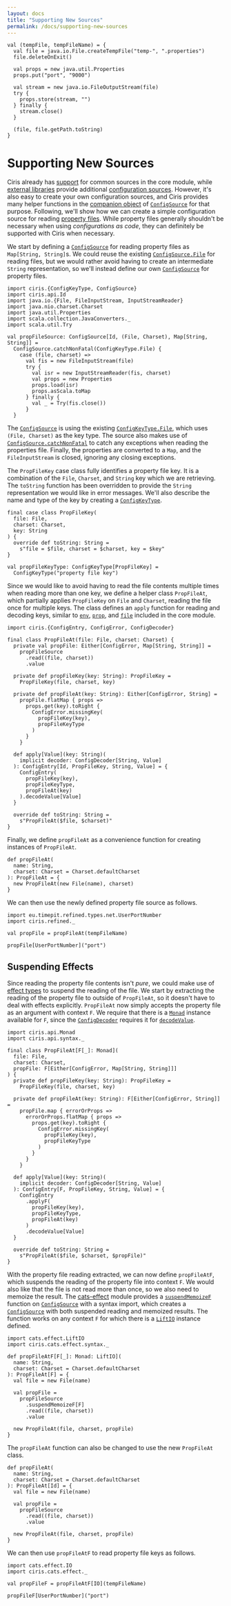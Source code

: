 ```yaml
---
layout: docs
title: "Supporting New Sources"
permalink: /docs/supporting-new-sources
---
```


```tut:invisible
val (tempFile, tempFileName) = {
  val file = java.io.File.createTempFile("temp-", ".properties")
  file.deleteOnExit()

  val props = new java.util.Properties
  props.put("port", "9000")

  val stream = new java.io.FileOutputStream(file)
  try {
    props.store(stream, "")
  } finally {
    stream.close()
  }

  (file, file.getPath.toString)
}
```

# Supporting New Sources
Ciris already has [support](/docs/supported-sources) for common sources in the core module, while [external libraries](/#external-libraries) provide additional [configuration sources](/docs/sources). However, it's also easy to create your own configuration sources, and Ciris provides many helper functions in the [companion object][ConfigSourceCompanion] of [`ConfigSource`][ConfigSource] for that purpose. Following, we'll show how we can create a simple configuration source for reading [property files](https://en.wikipedia.org/wiki/.properties). While property files generally shouldn't be necessary when using _configurations as code_, they can definitely be supported with Ciris when necessary.

We start by defining a [`ConfigSource`][ConfigSource] for reading property files as `Map[String, String]`s. We could reuse the existing [`ConfigSource.File`][ConfigSourceFile] for reading files, but we would rather avoid having to create an intermediate `String` representation, so we'll instead define our own [`ConfigSource`][ConfigSource] for property files.

```tut:silent
import ciris.{ConfigKeyType, ConfigSource}
import ciris.api.Id
import java.io.{File, FileInputStream, InputStreamReader}
import java.nio.charset.Charset
import java.util.Properties
import scala.collection.JavaConverters._
import scala.util.Try

val propFileSource: ConfigSource[Id, (File, Charset), Map[String, String]] =
  ConfigSource.catchNonFatal(ConfigKeyType.File) {
    case (file, charset) =>
      val fis = new FileInputStream(file)
      try {
        val isr = new InputStreamReader(fis, charset)
        val props = new Properties
        props.load(isr)
        props.asScala.toMap
      } finally {
        val _ = Try(fis.close())
      }
  }
```

The [`ConfigSource`][ConfigSource] is using the existing [`ConfigKeyType.File`][ConfigKeyTypeFile], which uses `(File, Charset)` as the key type. The source also makes use of [`ConfigSource.catchNonFatal`][ConfigSourceCatchNonFatal] to catch any exceptions when reading the properties file. Finally, the properties are converted to a `Map`, and the `FileInputStream` is closed, ignoring any closing exceptions.

The `PropFileKey` case class fully identifies a property file key. It is a combination of the `File`, `Charset`, and `String` key which we are retrieving. The `toString` function has been overridden to provide the `String` representation we would like in error messages. We'll also describe the name and type of the key by creating a [`ConfigKeyType`][ConfigKeyType].

```tut:silent
final case class PropFileKey(
  file: File,
  charset: Charset,
  key: String
) {
  override def toString: String =
    s"file = $file, charset = $charset, key = $key"
}

val propFileKeyType: ConfigKeyType[PropFileKey] =
  ConfigKeyType("property file key")
```

Since we would like to avoid having to read the file contents multiple times when reading more than one key, we define a helper class `PropFileAt`, which partially applies `PropFileKey` on `File` and `Charset`, reading the file once for multiple keys. The class defines an `apply` function for reading and decoding keys, similar to [`env`][env], [`prop`][prop], and [`file`][file] included in the core module.

```tut:silent
import ciris.{ConfigEntry, ConfigError, ConfigDecoder}

final class PropFileAt(file: File, charset: Charset) {
  private val propFile: Either[ConfigError, Map[String, String]] =
    propFileSource
      .read((file, charset))
      .value

  private def propFileKey(key: String): PropFileKey =
    PropFileKey(file, charset, key)

  private def propFileAt(key: String): Either[ConfigError, String] =
    propFile.flatMap { props =>
      props.get(key).toRight {
        ConfigError.missingKey(
          propFileKey(key),
          propFileKeyType
        )
      }
    }

  def apply[Value](key: String)(
    implicit decoder: ConfigDecoder[String, Value]
  ): ConfigEntry[Id, PropFileKey, String, Value] = {
    ConfigEntry(
      propFileKey(key),
      propFileKeyType,
      propFileAt(key)
    ).decodeValue[Value]
  }

  override def toString: String =
    s"PropFileAt($file, $charset)"
}
```

Finally, we define `propFileAt` as a convenience function for creating instances of `PropFileAt`.

```tut:silent
def propFileAt(
  name: String,
  charset: Charset = Charset.defaultCharset
): PropFileAt = {
  new PropFileAt(new File(name), charset)
}
```

We can then use the newly defined property file source as follows.

```tut:book
import eu.timepit.refined.types.net.UserPortNumber
import ciris.refined._

val propFile = propFileAt(tempFileName)

propFile[UserPortNumber]("port")
```

## Suspending Effects
Since reading the property file contents isn't _pure_, we could make use of [effect types](/docs/basics#suspending-effects) to suspend the reading of the file. We start by extracting the reading of the property file to outside of `PropFileAt`, so it doesn't have to deal with effects explicitly. `PropFileAt` now simply accepts the property file as an argument with context `F`. We require that there is a [`Monad`][Monad] instance available for `F`, since the [`ConfigDecoder`][ConfigDecoder] requires it for [`decodeValue`][decodeValue].

```tut:silent
import ciris.api.Monad
import ciris.api.syntax._

final class PropFileAt[F[_]: Monad](
  file: File,
  charset: Charset,
  propFile: F[Either[ConfigError, Map[String, String]]]
) {
  private def propFileKey(key: String): PropFileKey =
    PropFileKey(file, charset, key)

  private def propFileAt(key: String): F[Either[ConfigError, String]] =
    propFile.map { errorOrProps =>
      errorOrProps.flatMap { props =>
        props.get(key).toRight {
          ConfigError.missingKey(
            propFileKey(key),
            propFileKeyType
          )
        }
      }
    }

  def apply[Value](key: String)(
    implicit decoder: ConfigDecoder[String, Value]
  ): ConfigEntry[F, PropFileKey, String, Value] = {
    ConfigEntry
      .applyF(
        propFileKey(key),
        propFileKeyType,
        propFileAt(key)
      )
      .decodeValue[Value]
  }

  override def toString: String =
    s"PropFileAt($file, $charset, $propFile)"
}
```

With the property file reading extracted, we can now define `propFileAtF`, which suspends the reading of the property file into context `F`. We would also like that the file is not read more than once, so we also need to memoize the result. The [cats-effect](/docs/cats-effect-module) module provides a [`suspendMemoizeF`][suspendMemoizeF] function on [`ConfigSource`][ConfigSource] with a syntax import, which creates a [`ConfigSource`][ConfigSource] with both suspended reading and memoized results. The function works on any context `F` for which there is a [`LiftIO`][LiftIO] instance defined.

```tut:silent
import cats.effect.LiftIO
import ciris.cats.effect.syntax._

def propFileAtF[F[_]: Monad: LiftIO](
  name: String,
  charset: Charset = Charset.defaultCharset
): PropFileAt[F] = {
  val file = new File(name)

  val propFile =
    propFileSource
      .suspendMemoizeF[F]
      .read((file, charset))
      .value

  new PropFileAt(file, charset, propFile)
}
```

The `propFileAt` function can also be changed to use the new `PropFileAt` class.

```tut:silent
def propFileAt(
  name: String,
  charset: Charset = Charset.defaultCharset
): PropFileAt[Id] = {
  val file = new File(name)

  val propFile =
    propFileSource
      .read((file, charset))
      .value

  new PropFileAt(file, charset, propFile)
}
```

We can then use `propFileAtF` to read property file keys as follows.

```tut:book
import cats.effect.IO
import ciris.cats.effect._

val propFileF = propFileAtF[IO](tempFileName)

propFileF[UserPortNumber]("port")
```

[decodeValue]: /api/ciris/ConfigEntry.html#decodeValue[A](implicitdecoder:ciris.ConfigDecoder[V,A],implicitmonad:ciris.api.Monad[F]):ciris.ConfigEntry[F,K,S,A]
[ConfigDecoder]: /api/ciris/ConfigDecoder.html
[Monad]: /api/ciris/api/Monad.html
[env]: /api/ciris/index.html#env[Value](key:String)(implicitdecoder:ciris.ConfigDecoder[String,Value]):ciris.ConfigEntry[ciris.api.Id,String,String,Value]
[prop]: /api/ciris/index.html#prop[Value](key:String)(implicitdecoder:ciris.ConfigDecoder[String,Value]):ciris.ConfigEntry[ciris.api.Id,String,String,Value]
[file]: /api/ciris/index.html#file[Value](file:java.io.File,modifyFileContents:String=>String,charset:java.nio.charset.Charset)(implicitdecoder:ciris.ConfigDecoder[String,Value]):ciris.ConfigEntry[ciris.api.Id,(java.io.File,java.nio.charset.Charset),String,Value]
[ConfigKeyType]: /api/ciris/ConfigKeyType.html
[ConfigKeyTypeFile]: /api/ciris/ConfigKeyType$.html#File:ciris.ConfigKeyType[(java.io.File,java.nio.charset.Charset)]
[ConfigSource]: /api/ciris/ConfigSource.html
[Sync]: /api/ciris/api/Sync.html
[ConfigSourceFile]: /api/ciris/ConfigSource$.html#File
[ConfigSourceCompanion]: /api/ciris/ConfigSource$.html
[ConfigSourceCatchNonFatal]: /api/ciris/ConfigSource$.html#catchNonFatal[K,V](keyType:ciris.ConfigKeyType[K])(read:K=>V):ciris.ConfigSource[ciris.api.Id,K,V]
[suspendF]: /api/ciris/ConfigSource.html#suspendF[G[_]](implicitevidence$1:ciris.api.Sync[G],implicitf:F~>G):ciris.ConfigSource[G,K,V]
[LiftIO]: https://github.com/typelevel/cats-effect/blob/master/core/shared/src/main/scala/cats/effect/LiftIO.scala
[suspendMemoizeF]: /api/ciris/cats/effect/syntax$$CatsEffectConfigSourceIdSyntax.html#suspendMemoizeF[F[_]](implicitevidence$1:ciris.api.Apply[F],implicitevidence$2:cats.effect.LiftIO[F]):ciris.ConfigSource[F,K,V]
